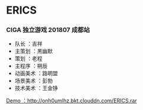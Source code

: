 # ERICS

### CIGA 独立游戏 201807 成都站 

- 队长  ：吉祥
- 主策划  ：黑幽默
- 策划  ：老程
- 主程序  ：朔辰
- 动画美术   ：路明盟
- 场景美术 ：彭勃
- 技术美术  ：王金铮

[Demo ：http://onh0umlhz.bkt.clouddn.com/ERICS.rar ](http://onh0umlhz.bkt.clouddn.com/ERICS.rar)



